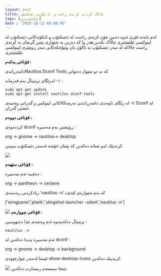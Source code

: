 ```yaml
---
layout: post
title: چالاک کردنی کرتەی ڕاست و ئایکۆنی دێسکتۆپ
tags: [ئێلێمێنتری]
date : "2015-10-12 08:40:45"
---
```


لەم بابەتە فێری ئەوە دەبین چۆن کرتەی ڕاست لە دێسکتۆپ و ئایکۆنەکانی دێسکتۆپ لە لینوکسی ئێلێمێنتری چاڵاک بکەین.هەر وا کە دەزنن بە شێوازی پێس گریمان نە کرتەی ڕاست چالاکە لە سەر دێسکتۆپ نە ئاکۆن یان وێنۆچکەکانی سەر ڕومێزی لینوکسی ئێلێمێنتری.

**قۆناغی یەکەم :**

دامەزراندیNautilus Dconf Tools کە بە دو شێواز دەتوانن

١- لەرێگای ترمیناڵ بەم فەرمانە :

```shell
sudo apt-get update
sudo apt-get install nautilus dconf-tools
```

٢- لە رێگای ناوەندی دامەزراندنی نەرمەکالاکانی لینوکس و گەڕانی وەسەی Dconf لە خشتی گەڕان.

**قۆناغی دووەم :**

کردنەوەی dconf ڕۆیشتن بەم مەسیرە :

org → gnome → nautilus→ desktop

کرتەیێک لەو شتانە دەکەین کە پێمان خۆشە لەسەر دێسکتۆپ بیبینین.

![](/gnulinux/images/000012.jpg)

**قۆناغی سێهەم :**

دەچینە ئەم مەسیرە :

org → pantheon → cerbere

زیادکردنی ڕەستەی ‘nautilus -n’ کە بەم شێوازەی لێدێت

['wingpanel','plank','slingshot-launcher –silent','nautilus -n']

![](/gnulinux/images/000012-1.jpg)
**قۆناغی چووارەم :**

ترمیناڵ دەکەینەوە ئەم وەشەی تێدا دەنووسین :

```shell
nautilus -n
```

ئەم مەسیرە پەیدا دەکەین لە dconf :

org → gnome → desktop → background

ئێستا لەسەر چوارچێوەی show-desktop-icons کرتەییک دەکەین.

![](/gnulinux/images/000012-2.jpg)
ئینجا سیستەم ریستارت دەکەین.